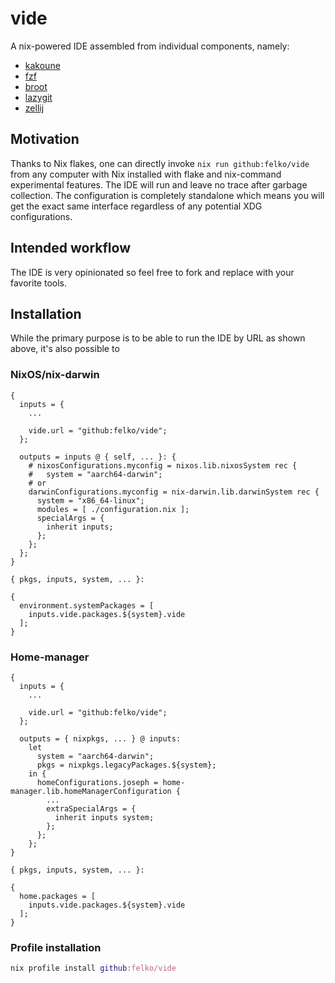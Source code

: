 vide
====

A nix-powered IDE assembled from individual components, namely:
- [kakoune](https://kakoune.org/)
- [fzf](https://github.com/junegunn/fzf)
- [broot](https://dystroy.org/broot/)
- [lazygit](https://github.com/jesseduffield/lazygit)
- [zellij](https://zellij.dev/)

## Motivation

Thanks to Nix flakes, one can directly invoke `nix run github:felko/vide` from any computer with Nix installed with flake and nix-command experimental features.
The IDE will run and leave no trace after garbage collection.
The configuration is completely standalone which means you will get the exact same interface regardless of any potential XDG configurations.

## Intended workflow

The IDE is very opinionated so feel free to fork and replace with your favorite tools.

## Installation

While the primary purpose is to be able to run the IDE by URL as shown above, it's also possible to

### NixOS/nix-darwin

```
{
  inputs = {
    ...

    vide.url = "github:felko/vide";
  };

  outputs = inputs @ { self, ... }: {
    # nixosConfigurations.myconfig = nixos.lib.nixosSystem rec {
    #   system = "aarch64-darwin";
    # or
    darwinConfigurations.myconfig = nix-darwin.lib.darwinSystem rec {
      system = "x86_64-linux";
      modules = [ ./configuration.nix ];
      specialArgs = {
        inherit inputs;
      };
    };
  };
}
```

```
{ pkgs, inputs, system, ... }:

{
  environment.systemPackages = [
    inputs.vide.packages.${system}.vide
  ];
}
```

### Home-manager


```
{
  inputs = {
    ...

    vide.url = "github:felko/vide";
  };

  outputs = { nixpkgs, ... } @ inputs:
    let
      system = "aarch64-darwin";
      pkgs = nixpkgs.legacyPackages.${system};
    in {
      homeConfigurations.joseph = home-manager.lib.homeManagerConfiguration {
        ...
        extraSpecialArgs = {
          inherit inputs system;
        };
      };
    };
}
```

```
{ pkgs, inputs, system, ... }:

{
  home.packages = [
    inputs.vide.packages.${system}.vide
  ];
}
```

### Profile installation

```nix
nix profile install github:felko/vide
```

